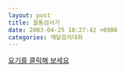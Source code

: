 ```yaml
---
layout: post
title: 꼴통검사기
date: 2003-04-25 18:27:42 +0900
categories: 깨달음의대화
---
```

<a href=http://heedong.org/aa.htm>요기를 클릭해 보세요</a>